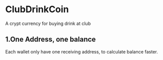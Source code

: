 # ClubDrinkCoin
A crypt currency for buying drink at club

## 1.One Address, one balance
Each wallet only have one receiving address, to calculate balance faster.